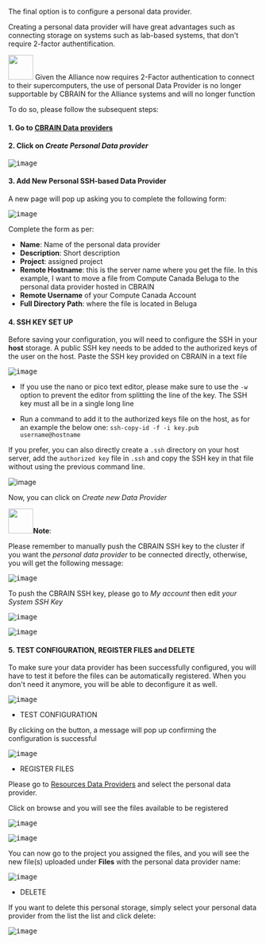 The final option is to configure a personal data provider. 

Creating a personal data provider will have great advantages such as connecting storage on systems such as lab-based systems, that don't require 2-factor authentification.

<img src= "https://github.com/aces/cbrain/assets/115739667/4c6d6f42-19ed-423e-9783-55a0fbf541c0.png" width="50">
Given the Alliance now requires 2-Factor authentication to connect to their supercomputers, the use of personal
Data Provider is no longer supportable by CBRAIN for the Alliance systems and will no longer function

To do so, please follow the subsequent steps:

#### 1. Go to [CBRAIN Data providers](https://portal.neurohub.ca/data_providers) 
 
#### 2. Click on _Create Personal Data provider_

<kbd>![image](https://github.com/aces/cbrain/assets/115739667/8e148428-41a3-49cd-b954-f6cac51ca4e9)</kbd>

#### 3. Add New Personal SSH-based Data Provider

A new page will pop up asking you to complete the following form:

<kbd>![image](https://github.com/aces/cbrain/assets/115739667/260bb98c-19bd-494b-813a-fa9e15d75e68)</kbd>

Complete the form as per:

* **Name**: Name of the personal data provider
* **Description**: Short description
* **Project**: assigned project
* **Remote Hostname**: this is the server name where you get the file. 
In this example, I want to move a file from Compute Canada Beluga to the personal data provider hosted in CBRAIN
* **Remote Username** of your Compute Canada Account
* **Full Directory Path**: where the file is located in Beluga

#### 4. SSH KEY SET UP

Before saving your configuration, you will need to configure the SSH in your **host** storage.
A public SSH key needs to be added to the authorized keys of the user on the host. Paste the SSH key provided on CBRAIN in a text file 

<kbd>![image](https://github.com/aces/cbrain/assets/115739667/fb9d4815-1b0c-4d65-afc3-6a4a631464d5)</kbd>

* If you use the nano or pico text editor, please make sure to use the
`-w`
option to prevent the editor from splitting the line of the key. The SSH key must all be in a single long line

* Run a command to add it to the authorized keys file on the host, as for an example the below one:
`ssh-copy-id -f -i key.pub username@hostname`

If you prefer, you can also directly create a `.ssh` directory on your host server, add the `authorized key` file in `.ssh` and copy the SSH key in that file without using the previous command line.

![image](https://user-images.githubusercontent.com/115739667/234660916-06c5ba4c-3c7b-4570-b8cd-1dc5a39521b5.png)

Now, you can click on _Create new Data Provider_

<img src= "https://user-images.githubusercontent.com/115739667/223515025-f546da2a-831c-4478-abec-4ae7f2db6942.png" width="50">**Note**:

Please remember to manually push the CBRAIN SSH key to the cluster if you want the _personal data provider_ to be connected directly,  otherwise, you will get the following message:

<kbd>![image](https://github.com/aces/cbrain/assets/115739667/148bc6f2-5b5c-4c05-a2b3-5694701a24c3)</kbd>

To push the CBRAIN SSH key, please go to _My account_ then edit _your System SSH Key_

<kbd>![image](https://github.com/aces/cbrain/assets/115739667/d5e9408f-4d3e-4408-a74b-b1df3c58dc80)</kbd>

<kbd>![image](https://github.com/aces/cbrain/assets/115739667/a4fc1589-9069-49e4-8254-201c6d4a9a9d)</kbd>

#### 5. TEST CONFIGURATION, REGISTER FILES and DELETE 

To make sure your data provider has been successfully configured, you will have to test it before the files can be automatically registered. When you don't need it anymore, you will be able to deconfigure it as well.

<kbd>![image](https://github.com/aces/cbrain/assets/115739667/86eac441-2f96-4c61-b375-5bd41a8e5761)</kbd>

* TEST CONFIGURATION 
 
By clicking on the button, a message will pop up confirming the configuration is successful

<kbd>![image](https://github.com/aces/cbrain/assets/115739667/e1637f3e-6515-409b-8ee3-845c32fe1b63)</kbd>

* REGISTER FILES

Please go to [Resources Data Providers](https://portal.neurohub.ca/data_providers) and select the personal data provider.

Click on browse and you will see the files available to be registered

<kbd>![image](https://github.com/aces/cbrain/assets/115739667/1125d2fd-7168-486f-82d5-b242dc4b5a9d)</kbd>

<kbd>![image](https://github.com/aces/cbrain/assets/115739667/ac772c16-afb0-4db0-b0fc-2a7cc19f86be)</kbd>

You can now go to the project you assigned the files, and you will see the new file(s) uploaded under **Files** with the personal data provider name:

<kbd>![image](https://github.com/aces/cbrain/assets/115739667/7f46c12d-cc69-43a7-a57e-78583367ad10)</kbd>

* DELETE

If you want to delete this personal storage, simply select your personal data provider from the list the list and click delete:

<kbd>![image](https://github.com/aces/cbrain/assets/115739667/0641e024-9c8f-456c-b317-9feb7273098d)</kbd>

